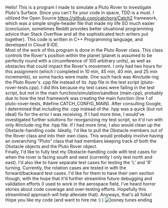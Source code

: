 Hello!
This is a program I made to simulate a Pluto Rover to investigate Pluto's Surface.  Since you can't fix your code in space, TDD is a must.  I utilized the Open Source https://github.com/catchorg/Catch2 framework, which was a simple single-header file that made my life SO much easier (conclusion, sometimes Reddit provides better situational programming advice than Stack Overflow and all the sophisticated tech writers put together).  This code is written in C++ Programming language, and developed in Cloud 9 IDE.  
Most of the work of this program is done in the Pluto Rover class.  This class controls the Rover's position within the planet (planet is assumed to be perfectly round with a circumference of 100 arbitrary units), as well as obstacles that could impact the Rover's movement.
I only had two hours for this assignment (which I completed in 10 min, 45 min, 40 min, and 25 min increments), so some hacks were made.  One such hack was #include-ing the Pluto Rover's .cpp file instead of its .hpp file in the test script (pluto-rover-tests.cpp).  I did this because my test cases were failing in the test script, but not in the main function/simulation/sandbox (main.cpp), probably due to how the test framework was creating the main function (line 1 of pluto-rover-tests, #define CATCH_CONFIG_MAIN).  After consulting Google, I determined that including the .cpp instead of the .hpp was a quick (but not ideal) fix for the error I was receiving.  If I had more time, I would've investigated further solutions for reorganizing my test script, so it'd run with only #include-ing the .hpp file.
If I had more time, I also would clean up the Obstacle-handling code.  Ideally, I'd like to pull the Obstacle members out of the Rover class and into their own class.  This would probably involve having an overarching "Pluto" class that had members keeping track of both the Obstacle objects and the Pluto Rover object.  
Finally, I'd like to fully test my Obstacle-handling code with test cases for when the rover is facing south and west (currently I only test north and east).  I'd also like to have separate test cases for testing the 'L' and 'R' turning. Currently, the rotation cases are tested in with the forward/backward test cases.  I'd like for them to have their own section though, with the hope that it'd further streamline future debugging and validation efforts (I used to work in the aerospace field, I've heard horror stories about code coverage and over-testing efforts.  Hopefully this streamlined approach will help alleviate that).
Anyways, that's all folks!  Hope you like my code (and want to hire me :) )
![looney tunes ending]()

